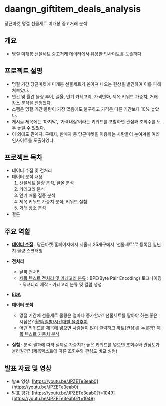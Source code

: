 # daangn_giftitem_deals_analysis
당근마켓 명절 선물세트 미개봉 중고거래 분석

## 개요
- 명절 미개봉 선물세트 중고거래 데이터에서 유용한 인사이트를 도출하다

## 프로젝트 설명
- 명절 기간 당근마켓에 미개봉 선물세트가 쏟아져 나오는 현상을 발견하여 이를 파헤쳐보았다. 
- 연간 및 월간 물량 추이, 끌올, 인기 카테고리, 가격변화, 제목 키워드 가중치, 거래 장소 분석을 진행했다.
- 스팸은 명절 기간 물량이 가장 많음에도 불구하고 가격은 다른 기간보다 10% 높았다. 
- 게시글 제목에는 '마지막', '가격내림'이라는 키워드를 포함하면 관심과 조회수를 모두 높일 수 있었다.
- 이 외에도 관계자, 구매자, 판매자 등 당근마켓을 이용하는 사람들이 눈여겨볼 여러 인사이트를 도출하였다.

## 프로젝트 목차
- 데이터 수집 및 전처리
- 데이터 분석 내용
  1. 선물세트 물량 분석, 끌올 분석
  2. 카테고리 분석
  3. 인기 매물 집중 분석
  4. 제목 키워드 가중치 분석, 키워드 실험 
  5. 거래 장소 분석
- 결론


## 주요 역할
- **[데이터 수집](https://github.com/hmii/daangn_giftitem_deals_analysis/blob/dc943e55fb8b1a95a995cfd50b4f4339621d6011/1.%20scraping/Carrot_scrapping_BS.ipynb)**
  : 당근마켓 홈페이지에서 서울시 25개구에서 '선물세트'로 등록된 일년치 물량 스크래핑 
 
- **전처리**
  - [날짜 전처리](https://github.com/hmii/daangn_giftitem_deals_analysis/blob/dc943e55fb8b1a95a995cfd50b4f4339621d6011/2.%20preprocessing/preprocessing_25gu_timedelta_year.ipynb)
  - [제목 텍스트 전처리 및 카테고리 분류](https://github.com/hmii/daangn_giftitem_deals_analysis/blob/dc943e55fb8b1a95a995cfd50b4f4339621d6011/2.%20preprocessing/BPE_token_year.ipynb) 
    : BPE(Byte Pair Encoding) 토크나이징 - 딕셔너리 제작 - 카테고리 분류 및 컬럼 생성
- **[EDA](https://github.com/hmii/daangn_giftitem_deals_analysis/tree/master/3.%20EDA)** 
- **데이터 분석**
  - 명절 기간에 선물세트 물량은 얼마나 증가할까? 선물세트를 팔아야 하는 좋은 시점은? [월별/일별/시간대별 물량추이](https://github.com/hmii/daangn_giftitem_deals_analysis/blob/dc943e55fb8b1a95a995cfd50b4f4339621d6011/3.%20EDA/time_series_EDA.ipynb)
  - 어떤 키워드를 제목에 넣으면 사람들이 많이 클릭하고 하트(관심)를 누를까? [제목 텍스트 가중치 분석](https://github.com/hmii/daangn_giftitem_deals_analysis/blob/dc943e55fb8b1a95a995cfd50b4f4339621d6011/4.%20modeling/weight_modeling.ipynb)
    
  
- **실험** : 분석 결과에 따라 실제로 가중치가 높은 키워드를 넣으면 조회수와 관심도가 올라갈까? (제목텍스트에 따른 조회수와 관심도 비교 실험)

## 발표 자료 및 영상
- 발표 영상: [https://youtu.be/JPZETe3eab0](https://youtu.be/JPZETe3eab0)
- 발표 평가: [https://youtu.be/JPZETe3eab0?t=1049](https://youtu.be/JPZETe3eab0?t=1049)
